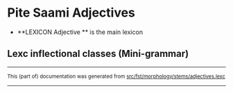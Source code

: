 
# Pite Saami Adjectives

* **LEXICON Adjective   ** is the main lexicon

## Lexc inflectional classes (Mini-grammar)

* * *

<small>This (part of) documentation was generated from [src/fst/morphology/stems/adjectives.lexc](https://github.com/giellalt/lang-sje/blob/main/src/fst/morphology/stems/adjectives.lexc)</small>

---

